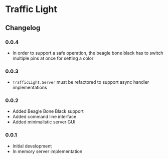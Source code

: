 Traffic Light
=============


Changelog
---------

### 0.0.4

 * In order to support a safe operation, the beagle bone black has to switch
   multiple pins at once for setting a color

### 0.0.3

 * `TrafficLight.Server` must be refactored to support async handler
   implementations

### 0.0.2

 * Added Beagle Bone Black support
 * Added command line interface
 * Added minimalistic server GUI

### 0.0.1

 * Initial development
 * In memory server implementation
